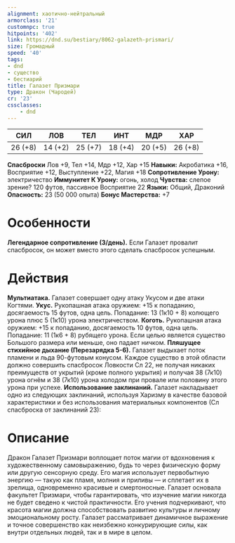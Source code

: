 ```yaml
---
alignment: хаотично-нейтральный
armorclass: '21'
customnpc: true
hitpoints: '402'
link: https://dnd.su/bestiary/8062-galazeth-prismari/
size: Громадный
speed: '40'
tags:
- dnd
- существо
- бестиарий
title: Галазет Призмари
type: Дракон (Чародей)
cr: '23'
cssclasses:
    - dnd
---
```



| СИЛ | ЛОВ | ТЕЛ | ИНТ | МДР | ХАР |
|---|---|---|---|---|---|
| 26 (+8) | 14 (+2) | 25 (+7) | 18 (+4) | 20 (+5) | 26 (+8) |
**Спасброски** Лов +9, Тел +14, Мдр +12, Хар +15
**Навыки:** Акробатика +16, Восприятие +12, Выступление +22, Магия +18
**Сопротивление Урону:** электричество
**Иммунитет К Урону:** огонь, холод
**Чувства:** слепое зрение? 120 футов, пассивное Восприятие 22
**Языки:** Общий, Драконий
**Опасность:** 23 (50 000 опыта)
**Бонус Мастерства:** +7


# Особенности
**Легендарное сопротивление (3/день).** Если Галазет провалит спасбросок, он может вместо этого сделать спасбросок успешным.


# Действия
**Мультиатака.** Галазет совершает одну атаку Укусом и две атаки Когтями.
**Укус.** Рукопашная атака оружием: +15 к попаданию, досягаемость 15 футов, одна цель. Попадание: 13 (1к10 + 8) колющего урона плюс 5 (1к10) урона электричеством.
**Коготь.** Рукопашная атака оружием: +15 к попаданию, досягаемость 10 футов, одна цель. Попадание: 11 (1к6 + 8) рубящего урона. Если целью является существо Большого размера или меньше, оно падает ничком.
**Пляшущее стихийное дыхание (Перезарядка 5-6).** Галазет выдыхает поток пламени и льда 90-футовым конусом. Каждое существо в этой области должно совершить спасбросок Ловкости Сл 22, не получая никаких преимуществ от укрытий (кроме полного укрытия) и получая 38 (7к10) урона огнём и 38 (7к10) урона холодом при провале или половину этого урона при успехе.
**Использование заклинаний.** Галазет накладывает одно из следующих заклинаний, используя Харизму в качестве базовой характеристики и без использования материальных компонентов (Сл спасброска от заклинаний 23):


# Описание
Дракон Галазет Призмари воплощает поток магии от вдохновения к художественному самовыражению, будь то через физическую форму или другую сенсорную среду. Его магия использует первобытную энергию — такую как пламя, молния и приливы — и сплетает их в зрелища, одновременно красивые и смертоносные. Галазет основала факультет Призмари, чтобы гарантировать, что изучение магии никогда не будет сведено к чистой практичности. Его учения подчеркивают, что красота магии должна способствовать развитию культуры и личному эмоциональному росту. Галазет рассматривает динамичное выражение и точное совершенство как неизбежно конкурирующие силы, как внутри отдельных людей, так и в мире в целом.